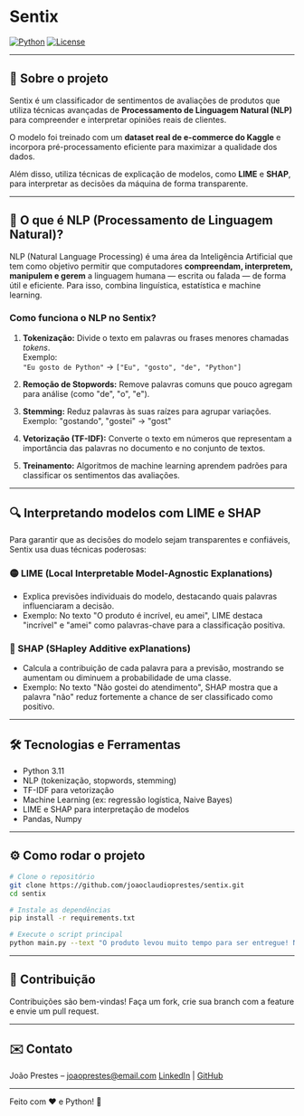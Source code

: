 # Sentix

[![Python](https://img.shields.io/badge/Python-3.11-blue?logo=python&style=for-the-badge)](https://www.python.org/)
[![License](https://img.shields.io/badge/License-MIT-green?style=for-the-badge)](#)

---

## 🚀 Sobre o projeto

Sentix é um classificador de sentimentos de avaliações de produtos que utiliza técnicas avançadas de **Processamento de Linguagem Natural (NLP)** para compreender e interpretar opiniões reais de clientes.

O modelo foi treinado com um **dataset real de e-commerce do Kaggle** e incorpora pré-processamento eficiente para maximizar a qualidade dos dados.

Além disso, utiliza técnicas de explicação de modelos, como **LIME** e **SHAP**, para interpretar as decisões da máquina de forma transparente.

---

## 🧠 O que é NLP (Processamento de Linguagem Natural)?

NLP (Natural Language Processing) é uma área da Inteligência Artificial que tem como objetivo permitir que computadores **compreendam, interpretem, manipulem e gerem** a linguagem humana — escrita ou falada — de forma útil e eficiente. Para isso, combina linguística, estatística e machine learning.

### Como funciona o NLP no Sentix?

1. **Tokenização:** Divide o texto em palavras ou frases menores chamadas *tokens*.  
   Exemplo:  
   `"Eu gosto de Python"` → `["Eu", "gosto", "de", "Python"]`

2. **Remoção de Stopwords:** Remove palavras comuns que pouco agregam para análise (como "de", "o", "e").

3. **Stemming:** Reduz palavras às suas raízes para agrupar variações.  
   Exemplo: "gostando", "gostei" → "gost"

4. **Vetorização (TF-IDF):** Converte o texto em números que representam a importância das palavras no documento e no conjunto de textos.

5. **Treinamento:** Algoritmos de machine learning aprendem padrões para classificar os sentimentos das avaliações.

---

## 🔍 Interpretando modelos com LIME e SHAP

Para garantir que as decisões do modelo sejam transparentes e confiáveis, Sentix usa duas técnicas poderosas:

### 🟡 LIME (Local Interpretable Model-Agnostic Explanations)

- Explica previsões individuais do modelo, destacando quais palavras influenciaram a decisão.  
- Exemplo: No texto "O produto é incrível, eu amei", LIME destaca "incrível" e "amei" como palavras-chave para a classificação positiva.

### 🔴 SHAP (SHapley Additive exPlanations)

- Calcula a contribuição de cada palavra para a previsão, mostrando se aumentam ou diminuem a probabilidade de uma classe.  
- Exemplo: No texto "Não gostei do atendimento", SHAP mostra que a palavra "não" reduz fortemente a chance de ser classificado como positivo.

---

## 🛠️ Tecnologias e Ferramentas

- Python 3.11  
- NLP (tokenização, stopwords, stemming)  
- TF-IDF para vetorização  
- Machine Learning (ex: regressão logística, Naive Bayes)  
- LIME e SHAP para interpretação de modelos  
- Pandas, Numpy  
---

## ⚙️ Como rodar o projeto

```bash
# Clone o repositório
git clone https://github.com/joaoclaudioprestes/sentix.git
cd sentix

# Instale as dependências
pip install -r requirements.txt

# Execute o script principal
python main.py --text "O produto levou muito tempo para ser entregue! Não compraria novamente..." 
````

---

## 🤝 Contribuição

Contribuições são bem-vindas! Faça um fork, crie sua branch com a feature e envie um pull request.

---

## ✉️ Contato

João Prestes – [joaoprestes@email.com](mailto:joaoprestesdev@gmail.com)
[LinkedIn](https://www.linkedin.com/in/joaoclaudioprestes) | [GitHub](https://github.com/joaoclaudioprestes)

---

Feito com ❤️ e Python! 🐍

